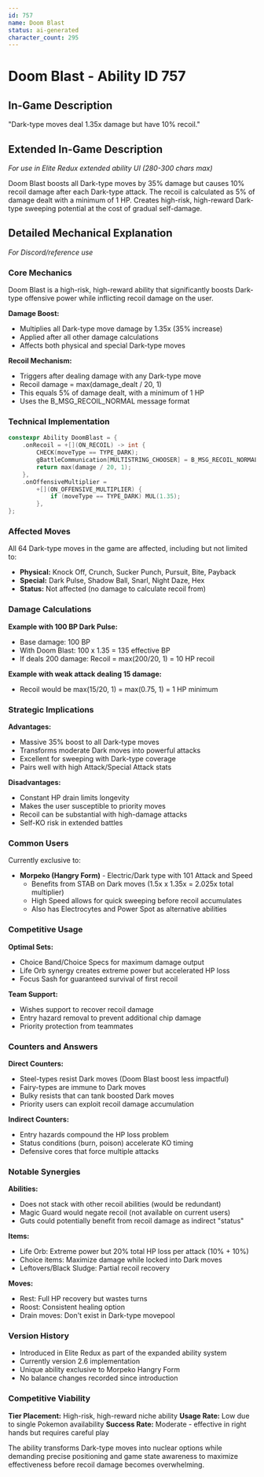 ```yaml
---
id: 757
name: Doom Blast
status: ai-generated
character_count: 295
---
```


# Doom Blast - Ability ID 757

## In-Game Description
"Dark-type moves deal 1.35x damage but have 10% recoil."

## Extended In-Game Description
*For use in Elite Redux extended ability UI (280-300 chars max)*

Doom Blast boosts all Dark-type moves by 35% damage but causes 10% recoil damage after each Dark-type attack. The recoil is calculated as 5% of damage dealt with a minimum of 1 HP. Creates high-risk, high-reward Dark-type sweeping potential at the cost of gradual self-damage.

## Detailed Mechanical Explanation
*For Discord/reference use*

### Core Mechanics
Doom Blast is a high-risk, high-reward ability that significantly boosts Dark-type offensive power while inflicting recoil damage on the user.

**Damage Boost:**
- Multiplies all Dark-type move damage by 1.35x (35% increase)
- Applied after all other damage calculations
- Affects both physical and special Dark-type moves

**Recoil Mechanism:**
- Triggers after dealing damage with any Dark-type move
- Recoil damage = max(damage_dealt / 20, 1)
- This equals 5% of damage dealt, with a minimum of 1 HP
- Uses the B_MSG_RECOIL_NORMAL message format

### Technical Implementation
```cpp
constexpr Ability DoomBlast = {
    .onRecoil = +[](ON_RECOIL) -> int {
        CHECK(moveType == TYPE_DARK);
        gBattleCommunication[MULTISTRING_CHOOSER] = B_MSG_RECOIL_NORMAL;
        return max(damage / 20, 1);
    },
    .onOffensiveMultiplier =
        +[](ON_OFFENSIVE_MULTIPLIER) {
            if (moveType == TYPE_DARK) MUL(1.35);
        },
};
```

### Affected Moves
All 64 Dark-type moves in the game are affected, including but not limited to:
- **Physical:** Knock Off, Crunch, Sucker Punch, Pursuit, Bite, Payback
- **Special:** Dark Pulse, Shadow Ball, Snarl, Night Daze, Hex
- **Status:** Not affected (no damage to calculate recoil from)

### Damage Calculations
**Example with 100 BP Dark Pulse:**
- Base damage: 100 BP
- With Doom Blast: 100 x 1.35 = 135 effective BP
- If deals 200 damage: Recoil = max(200/20, 1) = 10 HP recoil

**Example with weak attack dealing 15 damage:**
- Recoil would be max(15/20, 1) = max(0.75, 1) = 1 HP minimum

### Strategic Implications
**Advantages:**
- Massive 35% boost to all Dark-type moves
- Transforms moderate Dark moves into powerful attacks
- Excellent for sweeping with Dark-type coverage
- Pairs well with high Attack/Special Attack stats

**Disadvantages:**
- Constant HP drain limits longevity
- Makes the user susceptible to priority moves
- Recoil can be substantial with high-damage attacks
- Self-KO risk in extended battles

### Common Users
Currently exclusive to:
- **Morpeko (Hangry Form)** - Electric/Dark type with 101 Attack and Speed
  - Benefits from STAB on Dark moves (1.5x x 1.35x = 2.025x total multiplier)
  - High Speed allows for quick sweeping before recoil accumulates
  - Also has Electrocytes and Power Spot as alternative abilities

### Competitive Usage
**Optimal Sets:**
- Choice Band/Choice Specs for maximum damage output
- Life Orb synergy creates extreme power but accelerated HP loss
- Focus Sash for guaranteed survival of first recoil

**Team Support:**
- Wishes support to recover recoil damage
- Entry hazard removal to prevent additional chip damage
- Priority protection from teammates

### Counters and Answers
**Direct Counters:**
- Steel-types resist Dark moves (Doom Blast boost less impactful)
- Fairy-types are immune to Dark moves
- Bulky resists that can tank boosted Dark moves
- Priority users can exploit recoil damage accumulation

**Indirect Counters:**
- Entry hazards compound the HP loss problem
- Status conditions (burn, poison) accelerate KO timing
- Defensive cores that force multiple attacks

### Notable Synergies
**Abilities:**
- Does not stack with other recoil abilities (would be redundant)
- Magic Guard would negate recoil (not available on current users)
- Guts could potentially benefit from recoil damage as indirect "status"

**Items:**
- Life Orb: Extreme power but 20% total HP loss per attack (10% + 10%)
- Choice items: Maximize damage while locked into Dark moves
- Leftovers/Black Sludge: Partial recoil recovery

**Moves:**
- Rest: Full HP recovery but wastes turns
- Roost: Consistent healing option
- Drain moves: Don't exist in Dark-type movepool

### Version History
- Introduced in Elite Redux as part of the expanded ability system
- Currently version 2.6 implementation
- Unique ability exclusive to Morpeko Hangry Form
- No balance changes recorded since introduction

### Competitive Viability
**Tier Placement:** High-risk, high-reward niche ability
**Usage Rate:** Low due to single Pokemon availability
**Success Rate:** Moderate - effective in right hands but requires careful play

The ability transforms Dark-type moves into nuclear options while demanding precise positioning and game state awareness to maximize effectiveness before recoil damage becomes overwhelming.